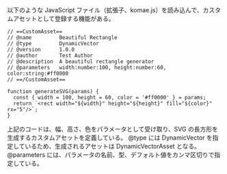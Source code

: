 
以下のような JavaScript ファイル（拡張子、komae.js）を読み込んで、カスタムアセットとして登録する機能がある。

```
// ==CustomAsset==
// @name         Beautiful Rectangle
// @type         DynamicVector
// @version      1.0.0
// @author       Test Author
// @description  A beautiful rectangle generator
// @parameters   width:number:100, height:number:60, color:string:#ff0000
// ==/CustomAsset==

function generateSVG(params) {
  const { width = 100, height = 60, color = '#ff0000' } = params;
  return `<rect width="${width}" height="${height}" fill="${color}" rx="5"/>`;
}
```

上記のコードは、幅、高さ、色をパラメータとして受け取り、SVG の長方形を生成するカスタムアセットを定義している。
@type には DynamicVector を指定しているため、生成されるアセットは DynamicVectorAsset となる。
@parameters には、パラメータの名前、型、デフォルト値をカンマ区切りで指定している。
